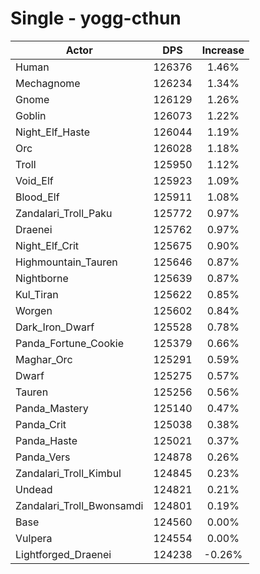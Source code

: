 # Single - yogg-cthun
| Actor | DPS | Increase |
|---|:---:|:---:|
|Human|126376|1.46%|
|Mechagnome|126234|1.34%|
|Gnome|126129|1.26%|
|Goblin|126073|1.22%|
|Night_Elf_Haste|126044|1.19%|
|Orc|126028|1.18%|
|Troll|125950|1.12%|
|Void_Elf|125923|1.09%|
|Blood_Elf|125911|1.08%|
|Zandalari_Troll_Paku|125772|0.97%|
|Draenei|125762|0.97%|
|Night_Elf_Crit|125675|0.90%|
|Highmountain_Tauren|125646|0.87%|
|Nightborne|125639|0.87%|
|Kul_Tiran|125622|0.85%|
|Worgen|125602|0.84%|
|Dark_Iron_Dwarf|125528|0.78%|
|Panda_Fortune_Cookie|125379|0.66%|
|Maghar_Orc|125291|0.59%|
|Dwarf|125275|0.57%|
|Tauren|125256|0.56%|
|Panda_Mastery|125140|0.47%|
|Panda_Crit|125038|0.38%|
|Panda_Haste|125021|0.37%|
|Panda_Vers|124878|0.26%|
|Zandalari_Troll_Kimbul|124845|0.23%|
|Undead|124821|0.21%|
|Zandalari_Troll_Bwonsamdi|124801|0.19%|
|Base|124560|0.00%|
|Vulpera|124554|0.00%|
|Lightforged_Draenei|124238|-0.26%|
